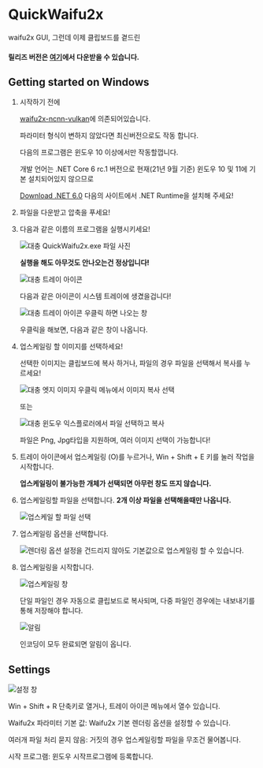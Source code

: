 # QuickWaifu2x
waifu2x GUI, 그런데 이제 클립보드를 곁드린

#### 릴리즈 버전은 [여기](https://asdf)에서 다운받을 수 있습니다.

## Getting started on Windows

1. 시작하기 전에

   [waifu2x-ncnn-vulkan](https://github.com/nihui/waifu2x-ncnn-vulkan)에 의존되어있습니다.

   파라미터 형식이 변하지 않았다면 최신버전으로도 작동 합니다.

   

   다음의 프로그램은 윈도우 10 이상에서만 작동할껍니다.

   개발 언어는 .NET Core 6 rc.1 버전으로 현재(21년 9월 기준) 윈도우 10 및 11에 기본 설치되어있지 않으므로

   [Download .NET 6.0](https://dotnet.microsoft.com/download/dotnet/6.0) 다음의 사이트에서 .NET Runtime을 설치해 주세요!

2. 파일을 다운받고 압축을 푸세요!

3. 다음과 같은 이름의 프로그램을 실행시키세요!

   ![대충 QuickWaifu2x.exe 파일 사진](https://user-images.githubusercontent.com/34199905/134859570-07b79168-784e-4584-b6aa-f0ce9a80fc51.png)

   **실행을 해도 아무것도 안나오는건 정상입니다!**

   ![대충 트레이 아이콘](https://user-images.githubusercontent.com/34199905/134860146-450dadb3-09fc-4c01-9c7c-c0cda50d2c65.png)

   다음과 같은 아이콘이 시스템 트레이에 생겼을겁니다!

   ![대충 트레이 아이콘 우클릭 하면 나오는 창](https://user-images.githubusercontent.com/34199905/134860803-85f0a9bc-0cd4-4fcf-bc07-f32c4bc142f3.png)

   우클릭을 해보면, 다음과 같은 창이 나옵니다.

4. 업스케일링 할 이미지를 선택하세요!

   선택한 이미지는 클립보드에 복사 하거나, 파일의 경우 파일을 선택해서 복사를 누르세요!

   ![대충 엣지 이미지 우클릭 메뉴에서 이미지 복사 선택](https://user-images.githubusercontent.com/34199905/134861467-b0ea186d-d117-4cd2-a0c0-1d47da41d92d.png)

   또는

   ![대충 윈도우 익스플로러에서 파일 선택하고 복사](https://user-images.githubusercontent.com/34199905/134861652-755413a3-6f82-4f06-9477-3c70947a492e.png)

   파일은 Png, Jpg타입을 지원하며, 여러 이미지 선택이 가능합니다!

5. 트레이 아이콘에서 업스케일링 (O)를 누르거나, Win + Shift + E 키를 눌러 작업을 시작합니다.

   **업스케일링이 불가능한 개체가 선택되면 아무런 창도 뜨지 않습니다.**

6. 업스케일링할 파일을 선택합니다. **2개 이상 파일을 선택해을때만 나옵니다.**

   ![업스케일 할 파일 선택](https://user-images.githubusercontent.com/34199905/134862833-e1e37db1-0e41-4090-b9ac-8104cc90db05.png)

   

7. 업스케일링 옵션을 선택합니다.

   ![렌더링 옵션](https://user-images.githubusercontent.com/34199905/134862515-88fa53b6-63b8-4750-8e90-8c34e2b49dd1.png)
   설정을 건드리지 않아도 기본값으로 업스케일링 할 수 있습니다.

8. 업스케일링을 시작합니다.

   ![업스케일링 창](https://user-images.githubusercontent.com/34199905/134863526-ab198049-3827-45c6-9177-41e5ab54014f.png)

   단일 파일인 경우 자동으로 클립보드로 복사되며, 다중 파일인 경우에는 내보내기를 통해 저장해야 합니다.

   ![알림](https://user-images.githubusercontent.com/34199905/134863810-1fc77acb-e806-40b8-8493-7f260529d3bd.png)

   인코딩이 모두 완료되면 알림이 옵니다.

## Settings

![설정 창](https://user-images.githubusercontent.com/34199905/134864218-83f3ab24-6ab4-4f86-a978-1b6e6f909336.png)

Win + Shift + R 단축키로 열거나, 트레이 아이콘 메뉴에서 열수 있습니다. 

Waifu2x 파라미터 기본 값: Waifu2x 기본 렌더링 옵션을 설정할 수 있습니다.

여러개 파일 처리 묻지 않음: 거짓의 경우 업스케일링할 파일을 무조건 물어봅니다.

시작 프로그램: 윈도우 시작프로그램에 등록합니다.